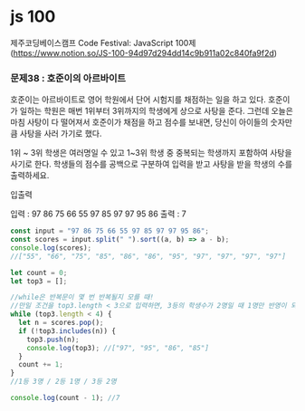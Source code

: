 # js 100

제주코딩베이스캠프 Code Festival: JavaScript 100제  
(https://www.notion.so/JS-100-94d97d294dd14c9b911a02c840fa9f2d)

### 문제38 : 호준이의 아르바이트

호준이는 아르바이트로 영어 학원에서 단어 시험지를 채점하는 일을 하고 있다. 호준이가 일하는 학원은 매번 1위부터 3위까지의 학생에게 상으로 사탕을 준다. 그런데 오늘은 마침 사탕이 다 떨어져서 호준이가 채점을 하고 점수를 보내면, 당신이 아이들의 숫자만큼 사탕을 사러 가기로 했다.

1위 ~ 3위 학생은 여러명일 수 있고 1~3위 학생 중 중복되는 학생까지 포함하여 사탕을 사기로 한다.
학생들의 점수를 공백으로 구분하여 입력을 받고 사탕을 받을 학생의 수를 출력하세요.

입출력

입력 : 97 86 75 66 55 97 85 97 97 95 86
출력 : 7

```javascript
const input = "97 86 75 66 55 97 85 97 97 95 86";
const scores = input.split(" ").sort((a, b) => a - b);
console.log(scores);
//["55", "66", "75", "85", "86", "86", "95", "97", "97", "97", "97"]

let count = 0;
let top3 = [];

//while은 반복문이 몇 번 반복될지 모를 때!
//만일 조건을 top3.length < 3으로 입력하면, 3등의 학생수가 2명일 때 1명만 반영이 되어도 조건에 충족하기 때문에 반복문이 즉시종료되어버림.
while (top3.length < 4) {
  let n = scores.pop();
  if (!top3.includes(n)) {
    top3.push(n);
    console.log(top3); //["97", "95", "86", "85"]
  }
  count += 1;
}
//1등 3명 / 2등 1명 / 3등 2명

console.log(count - 1); //7
```
